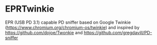# EPRTwinkie
EPR (USB PD 3.1) capable PD sniffer based on Google Twinkie (https://www.chromium.org/chromium-os/twinkie) and inspired by https://github.com/dojoe/Twonkie and https://github.com/gregdavill/PD-sniffer
